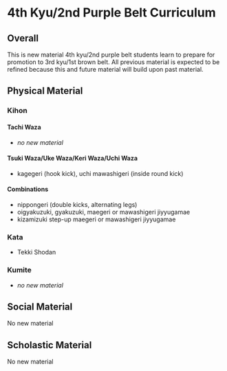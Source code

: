 # 4th Kyu/2nd Purple Belt Curriculum

## Overall

This is new material 4th kyu/2nd purple belt students learn to prepare for promotion to 3rd kyu/1st brown belt.
All previous material is expected to be refined because this and future material will build upon past material.

## Physical Material

### Kihon

#### Tachi Waza

* *no new material*

#### Tsuki Waza/Uke Waza/Keri Waza/Uchi Waza

* kagegeri (hook kick), uchi mawashigeri (inside round kick)

#### Combinations

* nippongeri (double kicks, alternating legs)
* oigyakuzuki, gyakuzuki, maegeri or mawashigeri jiyyugamae
* kizamizuki step-up maegeri or mawashigeri jiyyugamae

### Kata

* Tekki Shodan

### Kumite

* *no new material*

## Social Material

No new material

## Scholastic Material

No new material
